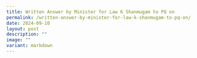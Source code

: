 ```yaml
---
title: Written Answer by Minister for Law K Shanmugam to PQ on
permalink: /written-answer-by-minister-for-law-k-shanmugam-to-pq-on/
date: 2024-09-10
layout: post
description: ""
image: ""
variant: markdown
---
```

